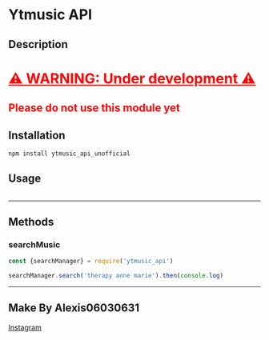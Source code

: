 # Ytmusic API

## Description

<h1 style="color:red; text-decoration: underline">⚠️ WARNING: Under development ⚠️</h1>
<h2 style="color:red;">Please do not use this module yet</h2>

## Installation

```bash
npm install ytmusic_api_unofficial
```


## Usage

```javascript

```

--- 

## Methods

### searchMusic

```javascript
const {searchManager} = require('ytmusic_api')

searchManager.search('therapy anne marie').then(console.log)
```

--- 

## Make By Alexis06030631
[Instagram](https://www.instagram.com/leko_system/)
